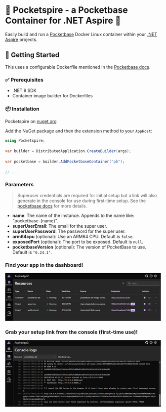 # 🚀 Pocketspire - a Pocketbase Container for .NET Aspire 🌟

Easily build and run a [Pocketbase](https://github.com/pocketbase/pocketbase) Docker Linux container within your [.NET Aspire](https://docs.microsoft.com/en-us/aspnet/core/dotnet-aspire?view=aspnetcore-9.0) projects.

## 🎉 Getting Started

This uses a configurable Dockerfile mentioned in the [Pocketbase docs](https://pocketbase.io/docs/going-to-production/#using-docker).

### ✅ Prerequisites
- .NET 9 SDK
- Container image builder for Dockerfiles

### 📦 Installation

Pocketspire on [nuget.org](https://www.nuget.org/packages/Pocketspire)

Add the NuGet package and then the extension method to your `AppHost`:

```csharp
using Pocketspire;

var builder = DistributedApplication.CreateBuilder(args);

var pocketbase = builder.AddPocketbaseContainer("pb");

// ...
```

### Parameters
> Superuser credentials are required for initial setup but a link will also generate in the console for use during first-time setup. See the [pocketbase docs](https://pocketbase.io/docs) for more details.

- **name**: The name of the instance. Appends to the name like: "pocketbase-{name}".
- **superUserEmail**: The email for the super user.
- **superUserPassword**: The password for the super user.
- **arm64cpu** (optional): Use an ARM64 CPU. Default is `false`.
- **exposedPort** (optional): The port to be exposed. Default is `null`.
- **pocketbaseVersion** (optional): The version of PocketBase to use. Default is `"0.24.1"`.

### Find your app in the dashboard!
![Dashboard](image.png)

### Grab your setup link from the console (first-time use)!
![Setup Link](image-1.png)
